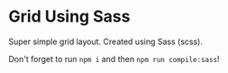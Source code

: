 # Grid Using Sass

Super simple grid layout. Created using Sass (scss).

Don't forget to run `npm i` and then `npm run compile:sass`!